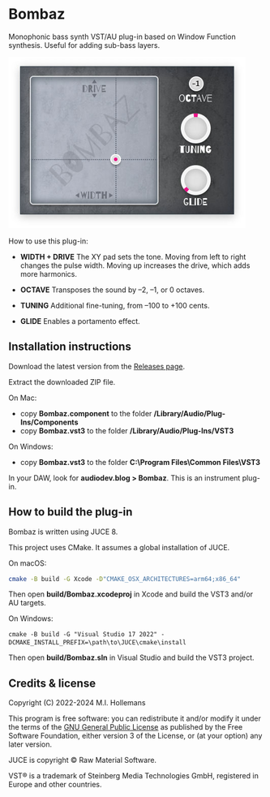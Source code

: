 # Bombaz

Monophonic bass synth VST/AU plug-in based on Window Function synthesis. Useful for adding sub-bass layers.

![](Bombaz.jpg)

How to use this plug-in:

- **WIDTH + DRIVE** The XY pad sets the tone. Moving from left to right changes the pulse width. Moving up increases the drive, which adds more harmonics.

- **OCTAVE** Transposes the sound by –2, –1, or 0 octaves.

- **TUNING** Additional fine-tuning, from –100 to +100 cents.

- **GLIDE** Enables a portamento effect.

<!-- [Read more about how this plug-in works on my blog](https://audiodev.blog/bombaz/) -->

## Installation instructions

Download the latest version from the [Releases page](https://github.com/hollance/bombaz/releases).

Extract the downloaded ZIP file.

On Mac:

- copy **Bombaz.component** to the folder **/Library/Audio/Plug-Ins/Components**
- copy **Bombaz.vst3** to the folder **/Library/Audio/Plug-Ins/VST3**

On Windows:

- copy **Bombaz.vst3** to the folder **C:\Program Files\Common Files\VST3**

In your DAW, look for **audiodev.blog > Bombaz**. This is an instrument plug-in.

## How to build the plug-in

Bombaz is written using JUCE 8.

This project uses CMake. It assumes a global installation of JUCE.

On macOS:

```bash
cmake -B build -G Xcode -D"CMAKE_OSX_ARCHITECTURES=arm64;x86_64"
```

Then open **build/Bombaz.xcodeproj** in Xcode and build the VST3 and/or AU targets.

On Windows:

```text
cmake -B build -G "Visual Studio 17 2022" -DCMAKE_INSTALL_PREFIX=\path\to\JUCE\cmake\install
```

Then open **build/Bombaz.sln** in Visual Studio and build the VST3 project.

## Credits & license

Copyright (C) 2022-2024 M.I. Hollemans

This program is free software: you can redistribute it and/or modify it under the terms of the [GNU General Public License](https://www.gnu.org/licenses/gpl-3.0.en.html) as published by the Free Software Foundation, either version 3 of the License, or (at your option) any later version.

JUCE is copyright © Raw Material Software.

VST® is a trademark of Steinberg Media Technologies GmbH, registered in Europe and other countries.
